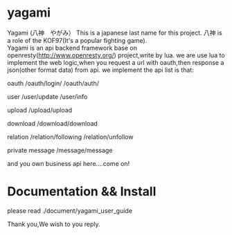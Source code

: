 yagami
======

Yagami (八神　やがみ） This is a japanese last name for this project.
八神 is a role of the KOF97(It's a popular fighting game).  
Yagami is an api backend framework base on openresty(http://www.openresty.org/) project,write by lua.
we are use lua to implement the web logic,when you request a url with oauth,then response a json(other format data) from api.
we implement the api list is that:

oauth
/oauth/login/
/oauth/auth/

user 
/user/update
/user/info

upload
/upload/upload

download
/download/download

relation
/relation/following
/relation/unfollow

private message
/message/message

and you own business api here....come on!

Documentation && Install
======
please read ./document/yagami_user_guide


Thank you,We wish to you reply.



